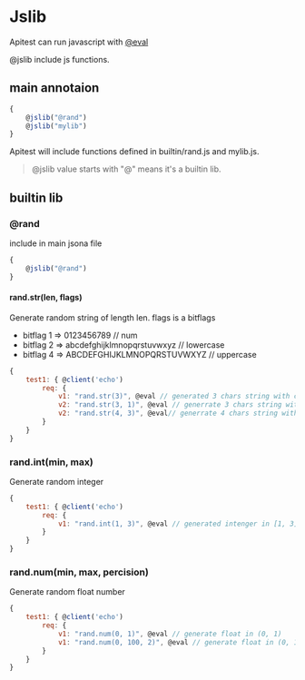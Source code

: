 # Jslib

Apitest can run javascript with [@eval](./eval.md)

@jslib include js functions.

## main annotaion

```js
{
    @jslib("@rand")
    @jslib("mylib")
}
```

Apitest will include functions defined in builtin/rand.js and mylib.js.

> @jslib value starts with "@" means it's a builtin lib.


## builtin lib

### @rand

include in main jsona file
```js
{
    @jslib("@rand")
}
```

#### rand.str(len, flags)

Generate random string of length len. flags is a bitflags
- bitflag 1 => 0123456789 // num
- bitflag 2 => abcdefghijklmnopqrstuvwxyz // lowercase
- bitflag 4 => ABCDEFGHIJKLMNOPQRSTUVWXYZ // uppercase 

```js
{
    test1: { @client('echo')
        req: {
            v1: "rand.str(3)", @eval // generated 3 chars string with charset num + lowercase + uppercase
            v2: "rand.str(3, 1)", @eval // generrate 3 chars string with charset num 
            v2: "rand.str(4, 3)", @eval// generrate 4 chars string with charset num + lowercase
        }
    }
}
```

### rand.int(min, max)

Generate random integer

```js
{
    test1: { @client('echo')
        req: {
            v1: "rand.int(1, 3)", @eval // generated intenger in [1, 3]
        }
    }
}
```

### rand.num(min, max, percision)

Generate random float number
```js
{
    test1: { @client('echo')
        req: {
            v1: "rand.num(0, 1)", @eval // generate float in (0, 1)
            v1: "rand.num(0, 100, 2)", @eval // generate float in (0, 100) with 2 point
        }
    }
}
```